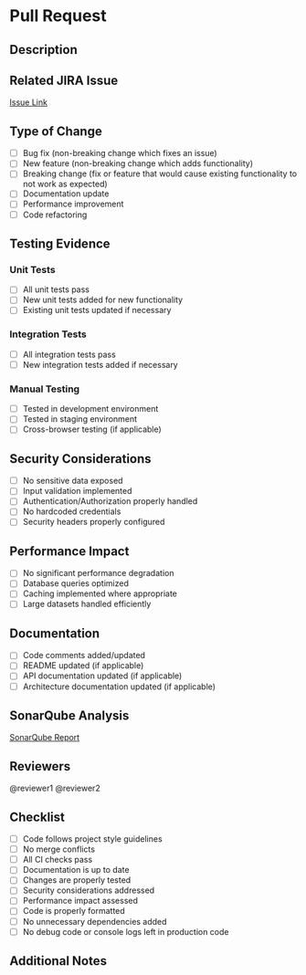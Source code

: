 # Pull Request

## Description
<!-- Provide a clear and concise description of the changes -->

## Related JIRA Issue
<!-- Link to the JIRA issue this PR addresses -->
[Issue Link]()

## Type of Change
- [ ] Bug fix (non-breaking change which fixes an issue)
- [ ] New feature (non-breaking change which adds functionality)
- [ ] Breaking change (fix or feature that would cause existing functionality to not work as expected)
- [ ] Documentation update
- [ ] Performance improvement
- [ ] Code refactoring

## Testing Evidence
<!-- Include screenshots, test results, or logs that demonstrate the changes work as expected -->

### Unit Tests
- [ ] All unit tests pass
- [ ] New unit tests added for new functionality
- [ ] Existing unit tests updated if necessary

### Integration Tests
- [ ] All integration tests pass
- [ ] New integration tests added if necessary

### Manual Testing
- [ ] Tested in development environment
- [ ] Tested in staging environment
- [ ] Cross-browser testing (if applicable)

## Security Considerations
<!-- Describe any security implications of these changes -->
- [ ] No sensitive data exposed
- [ ] Input validation implemented
- [ ] Authentication/Authorization properly handled
- [ ] No hardcoded credentials
- [ ] Security headers properly configured

## Performance Impact
<!-- Describe any performance implications of these changes -->
- [ ] No significant performance degradation
- [ ] Database queries optimized
- [ ] Caching implemented where appropriate
- [ ] Large datasets handled efficiently

## Documentation
- [ ] Code comments added/updated
- [ ] README updated (if applicable)
- [ ] API documentation updated (if applicable)
- [ ] Architecture documentation updated (if applicable)

## SonarQube Analysis
<!-- Link to SonarQube analysis results -->
[SonarQube Report]()

## Reviewers
<!-- Tag two reviewers -->
@reviewer1 @reviewer2

## Checklist
- [ ] Code follows project style guidelines
- [ ] No merge conflicts
- [ ] All CI checks pass
- [ ] Documentation is up to date
- [ ] Changes are properly tested
- [ ] Security considerations addressed
- [ ] Performance impact assessed
- [ ] Code is properly formatted
- [ ] No unnecessary dependencies added
- [ ] No debug code or console logs left in production code

## Additional Notes
<!-- Add any other information that might be helpful for reviewers --> 